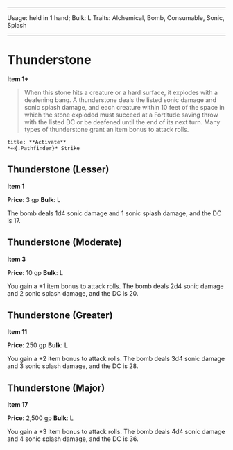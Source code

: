 
---
Usage: held in 1 hand;
Bulk: L
Traits: Alchemical, Bomb, Consumable, Sonic, Splash

---

# Thunderstone

**Item 1+**

> When this stone hits a creature or a hard surface, it explodes with a deafening bang. A thunderstone deals the listed sonic damage and sonic splash damage, and each creature within 10 feet of the space in which the stone exploded must succeed at a Fortitude saving throw with the listed DC or be deafened until the end of its next turn. Many types of thunderstone grant an item bonus to attack rolls.

```ad-embed-ability
title: **Activate**
*⬻{.Pathfinder}* Strike 
```

## Thunderstone (Lesser)

**Item 1**

**Price**: 3 gp
**Bulk**: L

The bomb deals 1d4 sonic damage and 1 sonic splash damage, and the DC is 17.

## Thunderstone (Moderate)

**Item 3**

**Price**: 10 gp
**Bulk**: L

You gain a +1 item bonus to attack rolls. The bomb deals 2d4 sonic damage and 2 sonic splash damage, and the DC is 20.

## Thunderstone (Greater)

**Item 11**

**Price**: 250 gp
**Bulk**: L

You gain a +2 item bonus to attack rolls. The bomb deals 3d4 sonic damage and 3 sonic splash damage, and the DC is 28.

## Thunderstone (Major)

**Item 17**

**Price**: 2,500 gp
**Bulk**: L

You gain a +3 item bonus to attack rolls. The bomb deals 4d4 sonic damage and 4 sonic splash damage, and the DC is 36.
